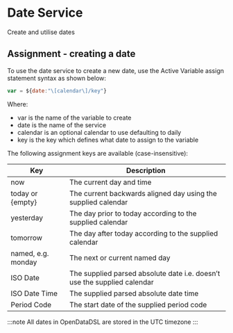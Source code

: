 Date Service
=============

Create and utilise dates

## Assignment - creating a date

To use the date service to create a new date, use the Active Variable assign statement syntax as shown below:
```js
var = ${date:"\[calendar\]/key"}
```
Where:

*   var is the name of the variable to create    
*   date is the name of the service    
*   calendar is an optional calendar to use defaulting to daily    
*   key is the key which defines what date to assign to the variable
    

The following assignment keys are available (case-insensitive):

|**Key**|**Description**|
|-|-|
|now|The current day and time|
|today or {empty}|The current backwards aligned day using the supplied calendar|
|yesterday|The day prior to today according to the supplied calendar|
|tomorrow|The day after today according to the supplied calendar|
|named, e.g. monday|The next or current named day|
|ISO Date|The supplied parsed absolute date i.e. doesn’t use the supplied calendar|
|ISO Date Time|The supplied parsed absolute date time|
|Period Code|The start date of the supplied period code|

:::note
All dates in OpenDataDSL are stored in the UTC timezone
:::
